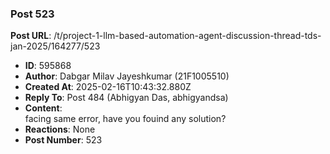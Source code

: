 ### Post 523
**Post URL**: /t/project-1-llm-based-automation-agent-discussion-thread-tds-jan-2025/164277/523
- **ID**: 595868
- **Author**: Dabgar Milav Jayeshkumar (21F1005510)
- **Created At**: 2025-02-16T10:43:32.880Z
- **Reply To**: Post 484 (Abhigyan Das, abhigyandsa)
- **Content**:  
  facing same error, have you fouind any solution?
- **Reactions**: None
- **Post Number**: 523

